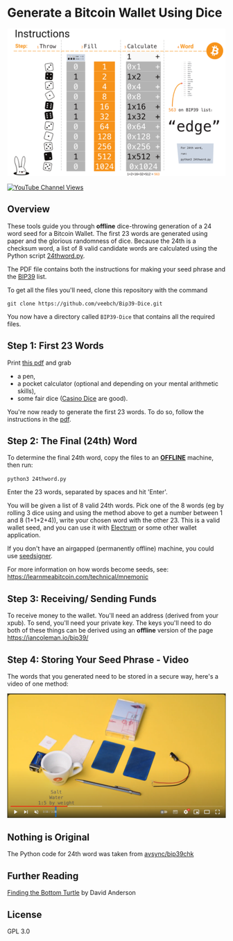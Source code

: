 # Generate a Bitcoin Wallet Using Dice

![outline](images/rolls.png)


[![YouTube Channel Views](https://img.shields.io/youtube/channel/views/UCz5BOU9J9pB_O0B8-rDjCWQ?label=YouTube&style=social)](https://www.youtube.com/channel/UCz5BOU9J9pB_O0B8-rDjCWQ)
## Overview

These tools guide you through **offline** dice-throwing generation of a 24 word seed for a Bitcoin Wallet. The first 23 words are generated using paper and the glorious randomness of dice. Because the 24th is a checksum word, a list of 8 valid candidate words are calculated using the Python script [24thword.py](/24thword.py).

The PDF file contains both the instructions for making your seed phrase and the [BIP39](https://www.halborn.com/blog/post/what-is-a-bip39) list.

To get all the files you'll need, clone this repository with the command 

```
git clone https://github.com/veebch/Bip39-Dice.git
```
You now have a directory called `BIP39-Dice` that contains all the required files.

## Step 1: First 23 Words

Print [this pdf](/BIP39DiceManualCalculator.pdf) and grab
- a pen, 
- a pocket calculator (optional and depending on your mental arithmetic skills),
- some fair dice ([Casino Dice](https://www.amazon.com/dice-casino-dice/b?ie=UTF8&node=13291921) are good).

You're now ready to generate the first 23 words. To do so, follow the instructions in the [pdf](/BIP39DiceManualCalculator.pdf).

## Step 2: The Final (24th) Word

To determine the final 24th word, copy the files to an [**OFFLINE**](https://en.wikipedia.org/wiki/Air_gap_(networking)) machine, then run:

`python3 24thword.py`

Enter the 23 words, separated by spaces and hit 'Enter'.

You will be given a list of 8 valid 24th words. Pick one of the 8 words (eg by rolling 3 dice using and using the method above to get a number between 1 and 8 (1+1+2+4)), write your chosen word with the other 23. This is a valid wallet seed, and you can use it with [Electrum](http://electrum.org) or some other wallet application.

If you don't have an airgapped (permanently offline) machine, you could use [seedsigner](https://github.com/SeedSigner/seedsigner).

For more information on how words become seeds, see: https://learnmeabitcoin.com/technical/mnemonic

## Step 3: Receiving/ Sending Funds

To receive money to the wallet. You'll need an address (derived from your xpub). To send, you'll need your private key. The keys you'll need to do both of these things can be derived using an **offline** version of the page https://iancoleman.io/bip39/ 

## Step 4: Storing Your Seed Phrase - Video

The words that you generated need to be stored in a secure way, here's a video of one method:

[![Alt text](/images/videoetch.png)](https://www.youtube.com/watch?v=RVYHCVpeyEA)

    
## Nothing is Original

The Python code for 24th word was taken from [avsync/bip39chk](https://github.com/avsync/bip39chk)

## Further Reading

[Finding the Bottom Turtle](https://blog.dave.tf/post/finding-bottom-turtle/) by David Anderson

## License

GPL 3.0
